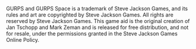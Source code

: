 GURPS and GURPS Space is a trademark of Steve Jackson Games, and its rules and art are copyrighted by Steve Jackson Games. All rights are reserved by Steve Jackson Games. This game aid is the original creation of Jan Tschopp and Mark Zeman and is released for free distribution, and not for resale, under the permissions granted in the Steve Jackson Games Online Policy.